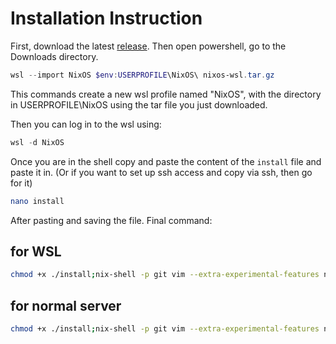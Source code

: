 # Installation Instruction
First, download the latest [release](https://github.com/nix-community/NixOS-WSL/releases/latest).
Then open powershell, go to the Downloads directory.
```Powershell
wsl --import NixOS $env:USERPROFILE\NixOS\ nixos-wsl.tar.gz
```
This commands create a new wsl profile named "NixOS", with the directory in USERPROFILE\NixOS using the tar file you just downloaded.

Then you can log in to the wsl using:
```Powershell
wsl -d NixOS
```

Once you are in the shell copy and paste the content of the `install` file and paste it in. (Or if you want to set up ssh access and copy via ssh, then go for it)
```bash
nano install
```
After pasting and saving the file. Final command:
## for WSL
```bash
chmod +x ./install;nix-shell -p git vim --extra-experimental-features nix-command --extra-experimental-features flakes --command "./install wsl"
```
## for normal server
```bash
chmod +x ./install;nix-shell -p git vim --extra-experimental-features nix-command --extra-experimental-features flakes --command "./install home"
```
